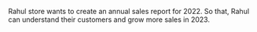 Rahul store wants to create an annual sales report for 2022. So that, Rahul can understand their customers and grow more sales in 2023.

